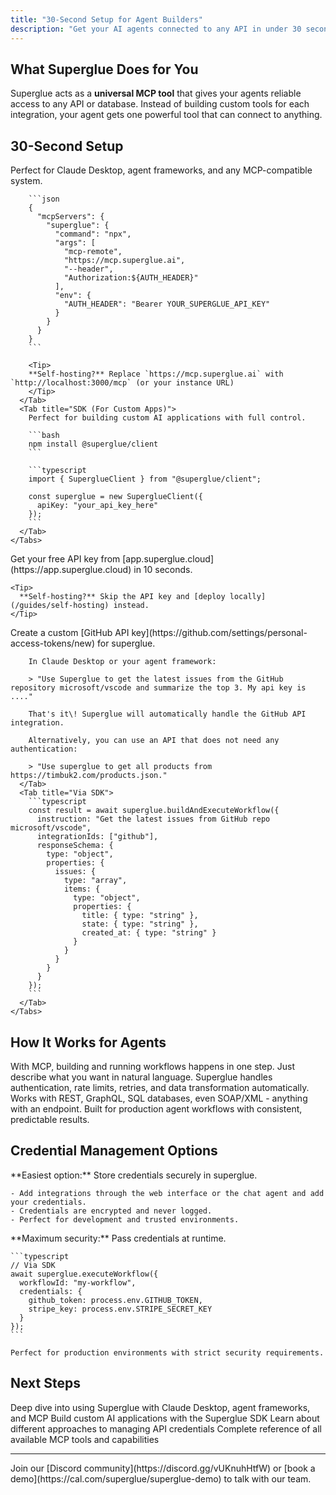 ```yaml
---
title: "30-Second Setup for Agent Builders"
description: "Get your AI agents connected to any API in under 30 seconds"
---
```


## What Superglue Does for You

Superglue acts as a **universal MCP tool** that gives your agents reliable access to any API or database. Instead of building custom tools for each integration, your agent gets one powerful tool that can connect to anything.

## 30-Second Setup

<Steps>
  <Step title="Choose Your Integration Method">
    <Tabs>
      <Tab title="MCP (Recommended for Agents)">
        Perfect for Claude Desktop, agent frameworks, and any MCP-compatible system.

        ```json
        {
          "mcpServers": {
            "superglue": {
              "command": "npx",
              "args": [
                "mcp-remote",
                "https://mcp.superglue.ai",
                "--header",
                "Authorization:${AUTH_HEADER}"
              ],
              "env": {
                "AUTH_HEADER": "Bearer YOUR_SUPERGLUE_API_KEY"
              }
            }
          }
        }
        ```
        
        <Tip>
        **Self-hosting?** Replace `https://mcp.superglue.ai` with `http://localhost:3000/mcp` (or your instance URL)
        </Tip>
      </Tab>
      <Tab title="SDK (For Custom Apps)">
        Perfect for building custom AI applications with full control.

        ```bash
        npm install @superglue/client
        ```

        ```typescript
        import { SuperglueClient } from "@superglue/client";
        
        const superglue = new SuperglueClient({
          apiKey: "your_api_key_here"
        });
        ```
      </Tab>
    </Tabs>
  </Step>
  <Step title="Get Your API Key">
    Get your free API key from [app.superglue.cloud](https://app.superglue.cloud) in 10 seconds.

    <Tip>
      **Self-hosting?** Skip the API key and [deploy locally](/guides/self-hosting) instead.
    </Tip>
  </Step>
  <Step title="Test with Your First Workflow">
    <Tabs>
      <Tab title="Via MCP">
        Create a custom [GitHub API key](https://github.com/settings/personal-access-tokens/new) for superglue.

        In Claude Desktop or your agent framework:

        > "Use Superglue to get the latest issues from the GitHub repository microsoft/vscode and summarize the top 3. My api key is ...."

        That's it\! Superglue will automatically handle the GitHub API integration.

        Alternatively, you can use an API that does not need any authentication:

        > "Use superglue to get all products from https://timbuk2.com/products.json."
      </Tab>
      <Tab title="Via SDK">
        ```typescript
        const result = await superglue.buildAndExecuteWorkflow({
          instruction: "Get the latest issues from GitHub repo microsoft/vscode",
          integrationIds: ["github"],
          responseSchema: {
            type: "object",
            properties: {
              issues: {
                type: "array",
                items: {
                  type: "object", 
                  properties: {
                    title: { type: "string" },
                    state: { type: "string" },
                    created_at: { type: "string" }
                  }
                }
              }
            }
          }
        });
        ```
      </Tab>
    </Tabs>
  </Step>
</Steps>

## How It Works for Agents

<CardGroup cols={2}>
  <Card title="Build & Run Combined" icon="zap">
    With MCP, building and running workflows happens in one step. Just describe
    what you want in natural language.
  </Card>
  <Card title="Automatic Error Handling" icon="shield">
    Superglue handles authentication, rate limits, retries, and data
    transformation automatically.
  </Card>
  <Card title="Any API or Database" icon="database">
    Works with REST, GraphQL, SQL databases, even SOAP/XML - anything with an endpoint.
  </Card>
  <Card title="Reliable & Deterministic" icon="check">
    Built for production agent workflows with consistent, predictable results.
  </Card>
</CardGroup>

## Credential Management Options

<Tabs>
  <Tab title="superglue manages credentials">
    **Easiest option:** Store credentials securely in superglue.

    - Add integrations through the web interface or the chat agent and add your credentials.
    - Credentials are encrypted and never logged.
    - Perfect for development and trusted environments.
  </Tab>
  <Tab title="You manage credentials">
    **Maximum security:** Pass credentials at runtime.

    ```typescript
    // Via SDK
    await superglue.executeWorkflow({
      workflowId: "my-workflow",
      credentials: {
        github_token: process.env.GITHUB_TOKEN,
        stripe_key: process.env.STRIPE_SECRET_KEY
      }
    });
    ```

    Perfect for production environments with strict security requirements.
  </Tab>
</Tabs>

## Next Steps

<CardGroup cols={2}>
  <Card title="Complete MCP Guide" icon="plug" href="/mcp/mcp">
    Deep dive into using Superglue with Claude Desktop, agent frameworks, and
    MCP
  </Card>
  <Card title="SDK Integration" icon="code" href="/agent-builders/sdk-integration">
    Build custom AI applications with the Superglue SDK
  </Card>
  <Card title="Credential Management" icon="key" href="/agent-builders/credential-management">
    Learn about different approaches to managing API credentials
  </Card>
  <Card title="MCP Tools Reference" icon="wrench" href="/mcp/mcp-tools">
    Complete reference of all available MCP tools and capabilities
  </Card>
</CardGroup>

---

<Card title="Need help?" icon="question">
  Join our [Discord community](https://discord.gg/vUKnuhHtfW) or [book a
  demo](https://cal.com/superglue/superglue-demo) to talk with our team.
</Card>